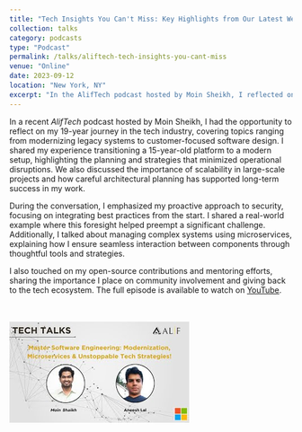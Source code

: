 ```yaml
---
title: "Tech Insights You Can't Miss: Key Highlights from Our Latest Webinar - AlifCloud with Microsoft"
collection: talks
category: podcasts
type: "Podcast"
permalink: /talks/aliftech-tech-insights-you-cant-miss
venue: "Online"
date: 2023-09-12
location: "New York, NY"
excerpt: "In the AlifTech podcast hosted by Moin Sheikh, I reflected on my diverse experiences in software development, including the transition of a 15-year-old system to a modern platform and the careful planning it required to ensure smooth operations. I shared how my proactive approach to integrating security best practices from the very beginning has helped avoid significant challenges along the way. I also discussed managing scalability in large-scale projects, emphasizing the importance of designing systems that can grow alongside user and data demands. Additionally, I highlighted the value of a customer-centered approach to software design, sharing how focusing on user needs has led to some particularly successful outcomes in my career."
---
```


In a recent *AlifTech* podcast hosted by Moin Sheikh, I had the opportunity to reflect on my 19-year journey in the tech industry, covering topics ranging from modernizing legacy systems to customer-focused software design. I shared my experience transitioning a 15-year-old platform to a modern setup, highlighting the planning and strategies that minimized operational disruptions. We also discussed the importance of scalability in large-scale projects and how careful architectural planning has supported long-term success in my work.

During the conversation, I emphasized my proactive approach to security, focusing on integrating best practices from the start. I shared a real-world example where this foresight helped preempt a significant challenge. Additionally, I talked about managing complex systems using microservices, explaining how I ensure seamless interaction between components through thoughtful tools and strategies. 

I also touched on my open-source contributions and mentoring efforts, sharing the importance I place on community involvement and giving back to the tech ecosystem. The full episode is available to watch on [YouTube](https://www.youtube.com/watch?v=WDwgefJW8ro).

<br/><br/>
<img src='/images/podcast-aliftech.jpg' alt='AlifTech Podcast with Aneesh Gopalakrishnan'>